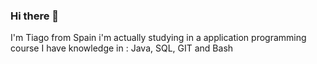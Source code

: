 ### Hi there 👋

I'm Tiago from Spain i'm actually studying in a application programming course
I have knowledge in : Java, SQL, GIT and Bash
